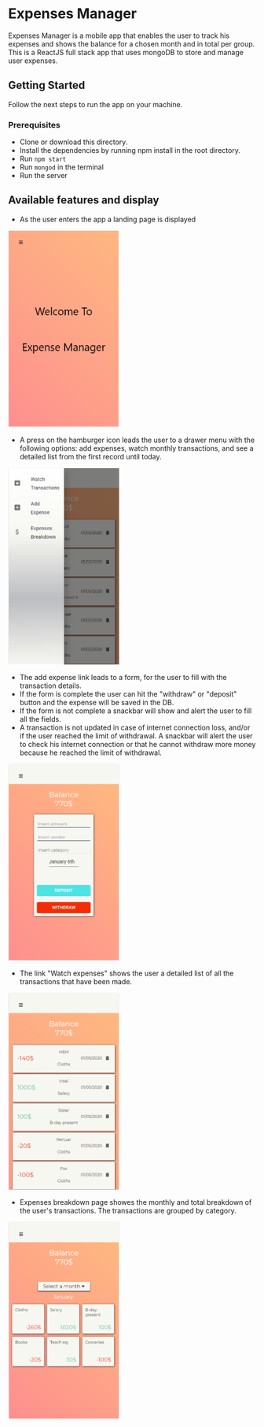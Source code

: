 # Expenses Manager

Expenses Manager is a mobile app that enables the user to track his expenses and shows the balance for a chosen month and in total per group. This is a ReactJS full stack app that uses mongoDB to store and manage user expenses.

## Getting Started

Follow the next steps to run the app on your machine.

### Prerequisites

- Clone or download this directory.
- Install the dependencies by running npm install in the root directory.
- Run ```npm start```
- Run ```mongod``` in the terminal
- Run the server


## Available features and display

- As the user enters the app a landing page is displayed

<img src ="/images/Landing.png" height = 400>


- A press on the hamburger icon leads the user to a drawer menu with the following options: add expenses, watch monthly transactions, and see a detailed list from the first record until today.

<img src ="images/Drawer.png" height = 400>

- The add expense link leads to a form, for the user to fill with the transaction details.
- If the form is complete the user can hit the "withdraw" or "deposit" button and the expense will be saved in the DB.
- If the form is not complete a snackbar will show and alert the user to fill all the fields.
- A transaction is not updated in case of internet connection loss, and/or if the user reached the limit of withdrawal. A snackbar will alert the user to check his internet connection or that he cannot withdraw more money because he reached the limit of withdrawal.

<img src ="/images/NewTransaction.png" height = 400>

- The link "Watch expenses" shows the user a detailed list of all the transactions that have been made.

<img src ="/images/Balance.png" height = 400>

- Expenses breakdown page showes the monthly and total breakdown of the user's transactions. The transactions are grouped by category.

<img src ="/images/Breakdown.png" height = 400>
